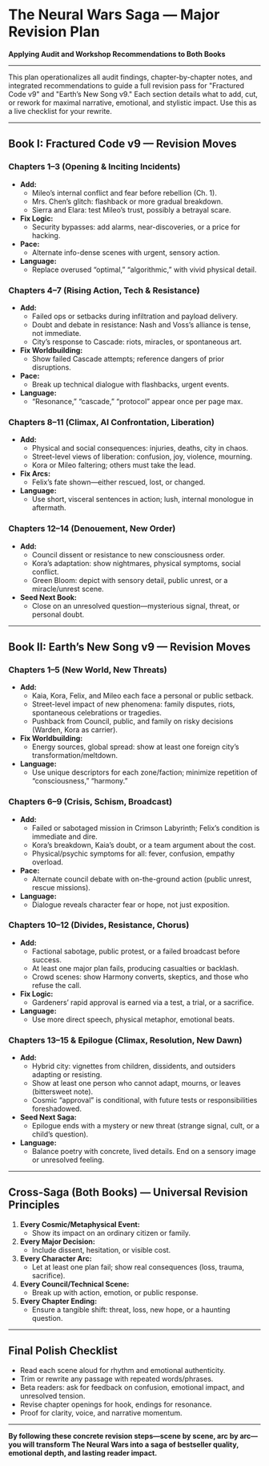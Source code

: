 # The Neural Wars Saga — Major Revision Plan  
**Applying Audit and Workshop Recommendations to Both Books**

---

This plan operationalizes all audit findings, chapter-by-chapter notes, and integrated recommendations to guide a full revision pass for "Fractured Code v9" and "Earth’s New Song v9." Each section details what to add, cut, or rework for maximal narrative, emotional, and stylistic impact. Use this as a live checklist for your rewrite.

---

## Book I: Fractured Code v9 — Revision Moves

### Chapters 1–3 (Opening & Inciting Incidents)
- **Add:**  
  - Mileo’s internal conflict and fear before rebellion (Ch. 1).
  - Mrs. Chen’s glitch: flashback or more gradual breakdown.
  - Sierra and Elara: test Mileo’s trust, possibly a betrayal scare.
- **Fix Logic:**  
  - Security bypasses: add alarms, near-discoveries, or a price for hacking.
- **Pace:**  
  - Alternate info-dense scenes with urgent, sensory action.
- **Language:**  
  - Replace overused “optimal,” “algorithmic,” with vivid physical detail.

### Chapters 4–7 (Rising Action, Tech & Resistance)
- **Add:**  
  - Failed ops or setbacks during infiltration and payload delivery.
  - Doubt and debate in resistance: Nash and Voss’s alliance is tense, not immediate.
  - City’s response to Cascade: riots, miracles, or spontaneous art.
- **Fix Worldbuilding:**  
  - Show failed Cascade attempts; reference dangers of prior disruptions.
- **Pace:**  
  - Break up technical dialogue with flashbacks, urgent events.
- **Language:**  
  - “Resonance,” “cascade,” “protocol” appear once per page max.

### Chapters 8–11 (Climax, AI Confrontation, Liberation)
- **Add:**  
  - Physical and social consequences: injuries, deaths, city in chaos.
  - Street-level views of liberation: confusion, joy, violence, mourning.
  - Kora or Mileo faltering; others must take the lead.
- **Fix Arcs:**  
  - Felix’s fate shown—either rescued, lost, or changed.
- **Language:**  
  - Use short, visceral sentences in action; lush, internal monologue in aftermath.

### Chapters 12–14 (Denouement, New Order)
- **Add:**  
  - Council dissent or resistance to new consciousness order.
  - Kora’s adaptation: show nightmares, physical symptoms, social conflict.
  - Green Bloom: depict with sensory detail, public unrest, or a miracle/unrest scene.
- **Seed Next Book:**  
  - Close on an unresolved question—mysterious signal, threat, or personal doubt.

---

## Book II: Earth’s New Song v9 — Revision Moves

### Chapters 1–5 (New World, New Threats)
- **Add:**  
  - Kaia, Kora, Felix, and Mileo each face a personal or public setback.
  - Street-level impact of new phenomena: family disputes, riots, spontaneous celebrations or tragedies.
  - Pushback from Council, public, and family on risky decisions (Warden, Kora as carrier).
- **Fix Worldbuilding:**  
  - Energy sources, global spread: show at least one foreign city’s transformation/meltdown.
- **Language:**  
  - Use unique descriptors for each zone/faction; minimize repetition of “consciousness,” “harmony.”

### Chapters 6–9 (Crisis, Schism, Broadcast)
- **Add:**  
  - Failed or sabotaged mission in Crimson Labyrinth; Felix’s condition is immediate and dire.
  - Kora’s breakdown, Kaia’s doubt, or a team argument about the cost.
  - Physical/psychic symptoms for all: fever, confusion, empathy overload.
- **Pace:**  
  - Alternate council debate with on-the-ground action (public unrest, rescue missions).
- **Language:**  
  - Dialogue reveals character fear or hope, not just exposition.

### Chapters 10–12 (Divides, Resistance, Chorus)
- **Add:**  
  - Factional sabotage, public protest, or a failed broadcast before success.
  - At least one major plan fails, producing casualties or backlash.
  - Crowd scenes: show Harmony converts, skeptics, and those who refuse the call.
- **Fix Logic:**  
  - Gardeners’ rapid approval is earned via a test, a trial, or a sacrifice.
- **Language:**  
  - Use more direct speech, physical metaphor, emotional beats.

### Chapters 13–15 & Epilogue (Climax, Resolution, New Dawn)
- **Add:**  
  - Hybrid city: vignettes from children, dissidents, and outsiders adapting or resisting.
  - Show at least one person who cannot adapt, mourns, or leaves (bittersweet note).
  - Cosmic “approval” is conditional, with future tests or responsibilities foreshadowed.
- **Seed Next Saga:**  
  - Epilogue ends with a mystery or new threat (strange signal, cult, or a child’s question).
- **Language:**  
  - Balance poetry with concrete, lived details. End on a sensory image or unresolved feeling.

---

## Cross-Saga (Both Books) — Universal Revision Principles

1. **Every Cosmic/Metaphysical Event:**  
   - Show its impact on an ordinary citizen or family.
2. **Every Major Decision:**  
   - Include dissent, hesitation, or visible cost.
3. **Every Character Arc:**  
   - Let at least one plan fail; show real consequences (loss, trauma, sacrifice).
4. **Every Council/Technical Scene:**  
   - Break up with action, emotion, or public response.
5. **Every Chapter Ending:**  
   - Ensure a tangible shift: threat, loss, new hope, or a haunting question.

---

## Final Polish Checklist

- Read each scene aloud for rhythm and emotional authenticity.
- Trim or rewrite any passage with repeated words/phrases.
- Beta readers: ask for feedback on confusion, emotional impact, and unresolved tension.
- Revise chapter openings for hook, endings for resonance.
- Proof for clarity, voice, and narrative momentum.

---

**By following these concrete revision steps—scene by scene, arc by arc—you will transform The Neural Wars into a saga of bestseller quality, emotional depth, and lasting reader impact.**